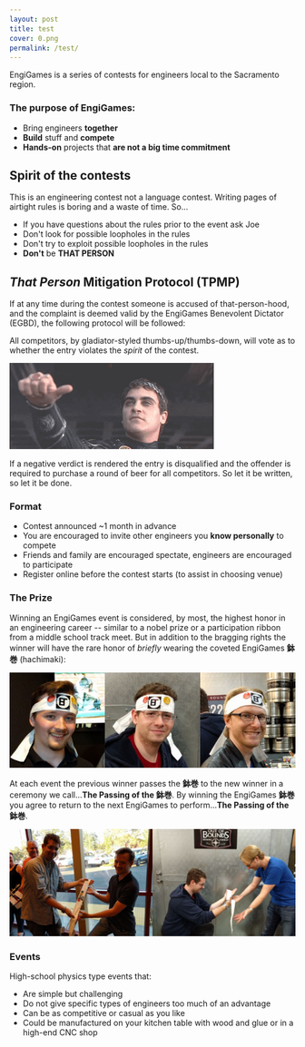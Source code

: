 ```yaml
---
layout: post
title: test
cover: 0.png
permalink: /test/
---
```


EngiGames is a series of contests for engineers local to the Sacramento region.

### The purpose of EngiGames:

 - Bring engineers **together**
 - **Build** stuff and **compete**
 - **Hands-on** projects that **are not a big time commitment**

## Spirit of the contests

This is an engineering contest not a language contest. Writing pages of airtight rules is boring and a waste of time. So...

 * If you have questions about the rules prior to the event ask Joe
 * Don't look for possible loopholes in the rules
 * Don't try to exploit possible loopholes in the rules
 * **Don't** be **THAT PERSON**

## *That Person* Mitigation Protocol (TPMP)

If at any time during the contest someone is accused of that-person-hood, and the complaint is deemed valid by the EngiGames Benevolent Dictator (EGBD), the following protocol will be followed:

All competitors, by gladiator-styled thumbs-up/thumbs-down, will vote as to whether the entry violates the *spirit* of the contest.

![thumb](https://raw.githubusercontent.com/EngiGames/engigames.github.io/master/images/thumb.gif "thumb")

If a negative verdict is rendered the entry is disqualified and the offender is required to purchase a round of beer for all competitors. So let it be written, so let it be done.

### Format

 - Contest announced ~1 month in advance
 - You are encouraged to invite other engineers you **know personally** to compete
 - Friends and family are encouraged spectate, engineers are encouraged to participate
 - Register online before the contest starts (to assist in choosing venue)

### The Prize

Winning an EngiGames event is considered, by most, the highest honor in an engineering career -- similar to a nobel prize or a participation ribbon from a middle school track meet. But in addition to the bragging rights the winner will have the rare honor of *briefly* wearing the coveted EngiGames **鉢巻** (hachimaki):

![headband](https://raw.githubusercontent.com/EngiGames/engigames.github.io/master/images/headband.png "headband")

At each event the previous winner passes the **鉢巻** to the new winner in a ceremony we call...**The Passing of the 鉢巻**. By winning the EngiGames **鉢巻** you agree to return to the next EngiGames to perform...**The Passing of the 鉢巻**.

![passing](https://raw.githubusercontent.com/EngiGames/engigames.github.io/master/images/passing.png "passing")

### Events

High-school physics type events that:

 - Are simple but challenging
 - Do not give specific types of engineers too much of an advantage
 - Can be as competitive or casual as you like
 - Could be manufactured on your kitchen table with wood and glue or in a high-end CNC shop
